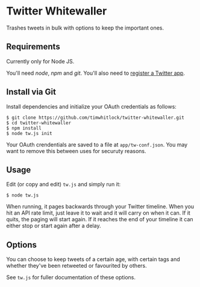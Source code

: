 # Twitter Whitewaller

Trashes tweets in bulk with options to keep the important ones.

## Requirements

Currently only for Node JS.

You'll need *node*, *npm* and *git*. You'll also need to [register a Twitter app](https://dev.twitter.com/apps/new).


## Install via Git

Install dependencies and initialize your OAuth credentials as follows:

    $ git clone https://github.com/timwhitlock/twitter-whitewaller.git
    $ cd twitter-whitewaller
    $ npm install
    $ node tw.js init
    
Your OAuth crendentials are saved to a file at `app/tw-conf.json`. You may want to remove this between uses for securuty reasons.
    
## Usage

Edit (or copy and edit) `tw.js` and simply run it:

`$ node tw.js`

When running, it pages backwards through your Twitter timeline. When you hit an API rate limit, 
just leave it to wait and it will carry on when it can. If it quits, the paging will start again. 
If it reaches the end of your timeline it can either stop or start again after a delay.


## Options

You can choose to keep tweets of a certain age, with certain tags and whether they've been retweeted or favourited by others.

See `tw.js` for fuller documentation of these options.
